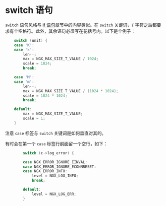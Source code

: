 # switch 语句

`switch` 语句风格与 [if 语句](./ch-10-if-statements.md)章节中的内容类似。在 `switch` 关键词，`{` 字符之后都要求有个空格符。此外，其余语句必须写在花括号内。以下是个例子：

```C
    switch (unit) {
    case 'K':
    case 'k':
        len--;
        max = NGX_MAX_SIZE_T_VALUE / 1024;
        scale = 1024;
        break;

    case 'M':
    case 'm':
        len--;
        max = NGX_MAX_SIZE_T_VALUE / (1024 * 1024);
        scale = 1024 * 1024;
        break;

    default:
        max = NGX_MAX_SIZE_T_VALUE;
        scale = 1;
    }
```

注意 `case` 标签与 `switch` 关键词是如何垂直对其的。

有时会在第一个 `case` 标签行前面留一个空行，如下：

```C
        switch (c->log_error) {

        case NGX_ERROR_IGNORE_EINVAL:
        case NGX_ERROR_IGNORE_ECONNRESET:
        case NGX_ERROR_INFO:
            level = NGX_LOG_INFO;
            break;

        default:
            level = NGX_LOG_ERR;
        }
```